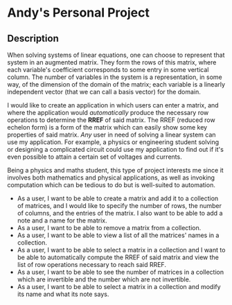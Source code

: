 # Andy's Personal Project 

## Description

When solving systems of linear equations, one can choose to represent that system in an augmented matrix. They form the rows of this matrix, where each variable's coefficient corresponds to some entry in some vertical column. The number of variables in the system is a representation, in some way, of the dimension of the domain of the matrix; each variable is a linearly independent vector (that we can call a basis vector) for the domain.

I would like to create an application in which users can enter a matrix, and where the application would *automatically* produce the necessary row operations to determine the **RREF** of said matrix. The RREF (reduced row echelon form) is a form of the matrix which can easily show some key properties of said matrix. *Any* user in need of solving a linear system can use my application. For example, a physics or engineering student solving or designing a complicated circuit could use my application to find out if it's even possible to attain a certain set of voltages and currents. 

Being a physics and maths student, this type of project interests me since it involves both mathematics and physical applications, as well as invoking computation which can be tedious to do but is well-suited to automation.

* As a user, I want to be able to create a matrix and add it to a collection of matrices, and I would like to specify the number of rows, the number of columns, and the entries of the matrix. I also want to be able to add a note and a name for the matrix.
* As a user, I want to be able to remove a matrix from a collection.
* As a user, I want to be able to view a list of all the matrices' names in a collection.
* As a user, I want to be able to select a matrix in a collection and I want to be able to automatically compute the RREF of said matrix and view the list of row operations necessary to reach said RREF.
* As a user, I want to be able to see the number of matrices in a collection which are invertible and the number which are not invertible. 
* As a user, I want to be able to select a matrix in a collection and modify its name and what its note says.

